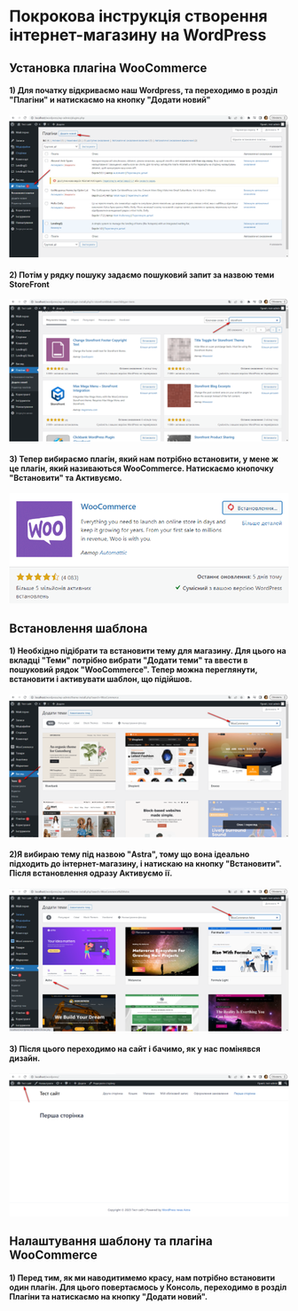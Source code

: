 # Покрокова інструкція створення інтернет-магазину на WordPress

## Установка плагіна WooCommerce 

#### 1) Для початку відкриваємо наш Wordpress, та переходимо в розділ "Плагіни" и натискаємо на кнопку "Додати новий"
![](https://github.com/ssonyau/Internet-Shop-Wordpress/blob/main/Screenshot%202023-05-08%20160036.png)

#### 2) Потім у рядку пошуку задаємо пошуковий запит за назвою теми StoreFront
![](https://github.com/ssonyau/Internet-Shop-Wordpress/blob/main/Screenshot%202023-05-08%20165302.png)  

#### 3) Тепер вибираємо плагін, який нам потрібно встановити, у мене ж це плагін, який називаються WooCommerce.  Натискаємо кнопочку "Встановити" та Активуємо. 
![](https://github.com/ssonyau/Internet-Shop-Wordpress/blob/main/Screenshot%202023-05-08%20174907.png)

## Встановлення шаблона 

#### 1) Необхідно підібрати та встановити тему для магазину. Для цього на вкладці "Теми" потрібно вибрати "Додати теми" та ввести в пошуковий рядок "WooCommerce". Тепер можна переглянути, встановити і активувати шаблон, що підійшов.
![](https://github.com/ssonyau/Internet-Shop-Wordpress/blob/main/Screenshot%202023-05-08%20181724.png)

#### 2)Я вибираю тему  під назвою "Astra", тому що вона ідеально підходить до інтернет-магазину, і натискаю на кнопку "Встановити". Після встановлення одразу Активуємо ії.
![](https://github.com/ssonyau/Internet-Shop-Wordpress/blob/main/Screenshot%202023-05-09%20114508.png)

#### 3) Після цього переходимо на сайт і бачимо, як у нас помінявся дизайн.
![](https://github.com/ssonyau/Internet-Shop-Wordpress/blob/main/Screenshot%202023-05-09%20163618.png)

## Налаштування шаблону та плагіна WooCommerce

#### 1) Перед тим, як ми наводитимемо красу, нам потрібно встановити один плагін. Для цього повертаємось у Консоль, переходимо в розділ Плагіни та натискаємо на кнопку "Додати новий".
![]()

